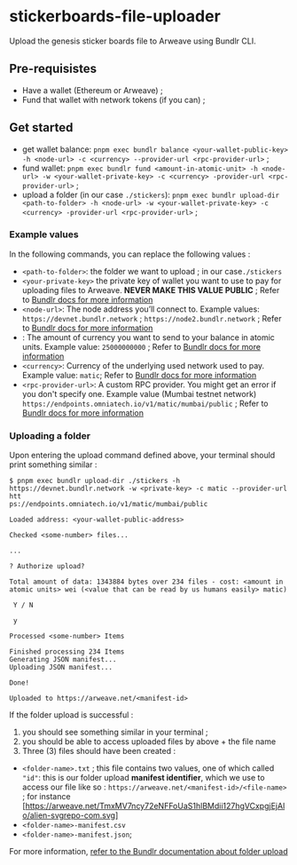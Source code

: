 # stickerboards-file-uploader

Upload the genesis sticker boards file to Arweave using Bundlr CLI.

## Pre-requisistes

- Have a wallet (Ethereum or Arweave) ;
- Fund that wallet with network tokens (if you can) ;

## Get started

- get wallet balance: `pnpm exec bundlr balance <your-wallet-public-key> -h <node-url> -c <currency> --provider-url <rpc-provider-url>` ;
- fund wallet: `pnpm exec bundlr fund <amount-in-atomic-unit> -h <node-url> -w <your-wallet-private-key> -c <currency> -provider-url <rpc-provider-url>` ;
- upload a folder (in our case `./stickers`): `pnpm exec bundlr upload-dir <path-to-folder> -h <node-url> -w <your-wallet-private-key> -c <currency> -provider-url <rpc-provider-url>` ;

### Example values

In the following commands, you can replace the following values :

- `<path-to-folder>`: the folder we want to upload ; in our case`./stickers`
- `<your-private-key>` the private key of wallet you want to use to pay for uploading files to Arweave. **NEVER MAKE THIS VALUE PUBLIC** ; Refer to [Bundlr docs for more information](https://docs.bundlr.network/developer-docs/sdk/connecting-node)
- `<node-url>`: The node address you’ll connect to. Example values: `https://devnet.bundlr.network` ; `https://node2.bundlr.network` ; Refer to [Bundlr docs for more information](https://docs.bundlr.network/developer-docs/sdk/connecting-node)
- <amount-in-atomic-unit>: The amount of currency you want to send to your balance in atomic units. Example value: `25000000000` ; Refer to [Bundlr docs for more information](https://docs.bundlr.network/developer-docs/sdk/api/fund)
- `<currency>`: Currency of the underlying used network used to pay. Example value: `matic`; Refer to [Bundlr docs for more information](https://docs.bundlr.network/overview/supported-tokens)
- `<rpc-provider-url>`: A custom RPC provider. You might get an error if you don't specify one. Example value (Mumbai testnet network) `https://endpoints.omniatech.io/v1/matic/mumbai/public` ; Refer to [Bundlr docs for more information](https://docs.bundlr.network/developer-docs/sdk/connecting-node)

### Uploading a folder

Upon entering the upload command defined above, your terminal should print something similar :

```
$ pnpm exec bundlr upload-dir ./stickers -h https://devnet.bundlr.network -w <private-key> -c matic --provider-url htt
ps://endpoints.omniatech.io/v1/matic/mumbai/public

Loaded address: <your-wallet-public-address>

Checked <some-number> files...

...

? Authorize upload?

Total amount of data: 1343884 bytes over 234 files - cost: <amount in atomic units> wei (<value that can be read by us humans easily> matic)

 Y / N

 y

Processed <some-number> Items

Finished processing 234 Items
Generating JSON manifest...
Uploading JSON manifest...

Done!

Uploaded to https://arweave.net/<manifest-id>

```

If the folder upload is successful :

1. you should see something similar in your terminal ;
2. you should be able to access uploaded files by above + the file name
3. Three (3) files should have been created :

- `<folder-name>.txt` ; this file contains two values, one of which called `"id"`: this is our folder upload **manifest identifier**, which we use to access our file like so : `https://arweave.net/<manifest-id>/<file-name>` ; for instance [https://arweave.net/TmxMV7ncy72eNFFoUaS1hlBMdii127hgVCxpgjEjAlo/alien-svgrepo-com.svg]
- `<folder-name>-manifest.csv`
- `<folder-name>-manifest.json`;

For more information, [refer to the Bundlr documentation about folder upload](https://docs.bundlr.network/developer-docs/cli/uploading-a-folder)

